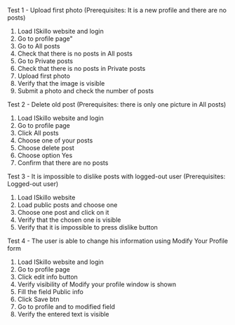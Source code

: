 Test 1 - Upload first photo (Prerequisites: It is a new profile and there are no posts)
1. Load ISkillo website and login
2. Go to profile page"
3. Go to All posts
4. Check that there is no posts in All posts
5. Go to Private posts
6. Check that there is no posts in Private posts
7. Upload first photo
8. Verify that the image is visible
9. Submit a photo and check the number of posts

Test 2 - Delete old post (Prerequisites: there is only one picture in All posts)
1. Load ISkillo website and login 
2. Go to profile page
3. Click All posts
4. Choose one of your posts 
5. Choose delete post
6. Choose option Yes
7. Confirm that there are no posts

Test 3 - It is impossible to dislike posts with logged-out user (Prerequisites: Logged-out user)
1. Load ISkillo website
2. Load public posts and choose one
3. Choose one post and click on it
4. Verify that the chosen one is visible
5. Verify that it is impossible to press dislike button

Test 4 - The user is able to change his information using Modify Your Profile form 
1. Load ISkillo website and login
2. Go to profile page
3. Click edit info button
4. Verify visibility of Modify your profile window is shown
5. Fill the field Public info
6. Click Save btn
7. Go to profile and to modified field
8. Verify the entered text is visible